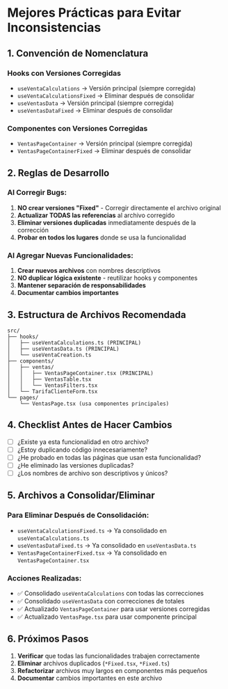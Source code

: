 
# Mejores Prácticas para Evitar Inconsistencias

## 1. Convención de Nomenclatura

### Hooks con Versiones Corregidas
- `useVentaCalculations` → Versión principal (siempre corregida)
- `useVentaCalculationsFixed` → Eliminar después de consolidar
- `useVentasData` → Versión principal (siempre corregida)
- `useVentasDataFixed` → Eliminar después de consolidar

### Componentes con Versiones Corregidas
- `VentasPageContainer` → Versión principal (siempre corregida)
- `VentasPageContainerFixed` → Eliminar después de consolidar

## 2. Reglas de Desarrollo

### Al Corregir Bugs:
1. **NO crear versiones "Fixed"** - Corregir directamente el archivo original
2. **Actualizar TODAS las referencias** al archivo corregido
3. **Eliminar versiones duplicadas** inmediatamente después de la corrección
4. **Probar en todos los lugares** donde se usa la funcionalidad

### Al Agregar Nuevas Funcionalidades:
1. **Crear nuevos archivos** con nombres descriptivos
2. **NO duplicar lógica existente** - reutilizar hooks y componentes
3. **Mantener separación de responsabilidades**
4. **Documentar cambios importantes**

## 3. Estructura de Archivos Recomendada

```
src/
├── hooks/
│   ├── useVentaCalculations.ts (PRINCIPAL)
│   ├── useVentasData.ts (PRINCIPAL)
│   └── useVentaCreation.ts
├── components/
│   ├── ventas/
│   │   ├── VentasPageContainer.tsx (PRINCIPAL)
│   │   ├── VentasTable.tsx
│   │   └── VentasFilters.tsx
│   └── TarifaClienteForm.tsx
└── pages/
    └── VentasPage.tsx (usa componentes principales)
```

## 4. Checklist Antes de Hacer Cambios

- [ ] ¿Existe ya esta funcionalidad en otro archivo?
- [ ] ¿Estoy duplicando código innecesariamente?
- [ ] ¿He probado en todas las páginas que usan esta funcionalidad?
- [ ] ¿He eliminado las versiones duplicadas?
- [ ] ¿Los nombres de archivo son descriptivos y únicos?

## 5. Archivos a Consolidar/Eliminar

### Para Eliminar Después de Consolidación:
- `useVentaCalculationsFixed.ts` → Ya consolidado en `useVentaCalculations.ts`
- `useVentasDataFixed.ts` → Ya consolidado en `useVentasData.ts`
- `VentasPageContainerFixed.tsx` → Ya consolidado en `VentasPageContainer.tsx`

### Acciones Realizadas:
- ✅ Consolidado `useVentaCalculations` con todas las correcciones
- ✅ Consolidado `useVentasData` con correcciones de totales
- ✅ Actualizado `VentasPageContainer` para usar versiones corregidas
- ✅ Actualizado `VentasPage.tsx` para usar componente principal

## 6. Próximos Pasos

1. **Verificar** que todas las funcionalidades trabajen correctamente
2. **Eliminar** archivos duplicados (`*Fixed.tsx`, `*Fixed.ts`)
3. **Refactorizar** archivos muy largos en componentes más pequeños
4. **Documentar** cambios importantes en este archivo

